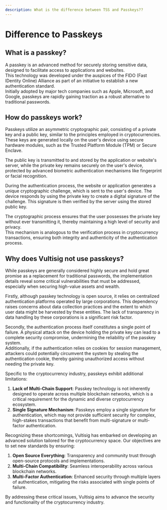 ```yaml
---
description: What is the difference between TSS and Passkeys??
---
```


# Difference to Passkeys

## What is a passkey?

A passkey is an advanced method for securely storing sensitive data, designed to facilitate access to applications and websites. \
This technology was developed under the auspices of the FIDO (Fast IDentity Online) Alliance as part of an initiative to establish a new authentication standard. \
Initially adopted by major tech companies such as Apple, Microsoft, and Google, passkeys are rapidly gaining traction as a robust alternative to traditional passwords.

## How do passkeys work?

Passkeys utilize an asymmetric cryptographic pair, consisting of a private key and a public key, similar to the principles employed in cryptocurrencies. These keys are generated locally on the user's device using secure hardware modules, such as the Trusted Platform Module (TPM) or Secure Enclave.

The public key is transmitted to and stored by the application or website's server, while the private key remains securely on the user's device, protected by advanced biometric authentication mechanisms like fingerprint or facial recognition.

During the authentication process, the website or application generates a unique cryptographic challenge, which is sent to the user's device. The device responds by using the private key to create a digital signature of the challenge. This signature is then verified by the server using the stored public key.

The cryptographic process ensures that the user possesses the private key without ever transmitting it, thereby maintaining a high level of security and privacy. \
This mechanism is analogous to the verification process in cryptocurrency transactions, ensuring both integrity and authenticity of the authentication process.

## Why does Vultisig not use passkeys?

While passkeys are generally considered highly secure and hold great promise as a replacement for traditional passwords, the implementation details reveal some critical vulnerabilities that must be addressed, especially when securing high-value assets and wealth.

Firstly, although passkey technology is open source, it relies on centralized authentication platforms operated by large corporations. This dependency raises concerns about data collection practices and the extent to which user data might be harvested by these entities. The lack of transparency in data handling by these corporations is a significant risk factor.

Secondly, the authentication process itself constitutes a single point of failure. A physical attack on the device holding the private key can lead to a complete security compromise, undermining the reliability of the passkey system. \
Additionally, if the authentication relies on cookies for session management, attackers could potentially circumvent the system by stealing the authentication cookie, thereby gaining unauthorized access without needing the private key.

Specific to the cryptocurrency industry, passkeys exhibit additional limitations:

1. **Lack of Multi-Chain Support**: Passkey technology is not inherently designed to operate across multiple blockchain networks, which is a critical requirement for the dynamic and diverse cryptocurrency ecosystem.
2. **Single Signature Mechanism**: Passkeys employ a single signature for authentication, which may not provide sufficient security for complex, high-stakes transactions that benefit from multi-signature or multi-factor authentication.

Recognizing these shortcomings, Vultisig has embarked on developing an advanced solution tailored for the cryptocurrency space. Our objectives are to set new standards by ensuring:

1. **Open Source Everything**: Transparency and community trust through open-source protocols and implementations.
2. **Multi-Chain Compatibility**: Seamless interoperability across various blockchain networks.
3. **Multi-Factor Authentication**: Enhanced security through multiple layers of authentication, mitigating the risks associated with single points of failure.

By addressing these critical issues, Vultisig aims to advance the security and functionality of the cryptocurrency industry.
